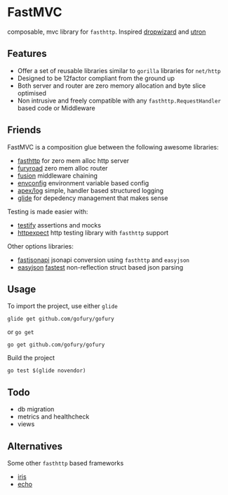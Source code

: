 # FastMVC

composable, mvc library for `fasthttp`. Inspired [dropwizard] and [utron]

## Features

- Offer a set of reusable libraries similar to `gorilla` libraries for `net/http`
- Designed to be 12factor compliant from the ground up
- Both server and router are zero memory allocation and byte slice optimised 
- Non intrusive and freely compatible with any `fasthttp.RequestHandler` based code or Middleware

## Friends

FastMVC is a composition glue between the following awesome libraries:
- [fasthttp][fasthttp] for zero mem alloc http server
- [furyroad][furyroad] zero mem alloc router
- [fusion][fusion] middleware chaining
- [envconfig][envconfig] environment variable based config
- [apex/log][log] simple, handler based structured logging
- [glide][glide] for depedency management that makes sense

Testing is made easier with:
- [testify][testify] assertions and mocks
- [httpexpect][httpexpect] http testing library with `fasthttp` support

Other options libraries:
- [fastjsonapi][fastjsonapi] jsonapi conversion using `fasthttp` and `easyjson`
- [easyjson][easyjson] [fastest][jsonbenchmark] non-reflection struct based json parsing

## Usage
To import the project, use either `glide` 

    glide get github.com/gofury/gofury
    
or `go get`

    go get github.com/gofury/gofury

Build the project

    go test $(glide novendor)

## Todo

- db migration
- metrics and healthcheck
- views

## Alternatives
Some other `fasthttp` based frameworks
- [iris][iris]
- [echo][echo]

[dropwizard]:   https://github.com/dropwizard/dropwizard
[utron]:        https://github.com/gernest/utron
[iris]:         https://github.com/kataras/iris
[echo]:         https://github.com/labstack/echo

[fasthttp]:     https://github.com/valyala/fasthttp
[furyroad]:     https://github.com/gofury/furyroad
[fusion]:       https://github.com/gofury/fusion
[fastjsonapi]:  https://github.com/gofury/fastjsonapi
[envconfig]:    https://github.com/kelseyhightower/envconfig
[easyjson]:     https://github.com/mailru/easyjson
[log]:          https://github.com/apex/log     
[glide]:        https://github.com/Masterminds/glide

[testify]:      https://github.com/stretchr/testify/assert
[httpexpect]:   https://github.com/gavv/httpexpect
[jsonbenchmark]:https://github.com/buger/jsonparser